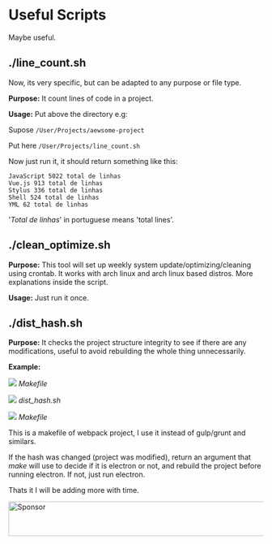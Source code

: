 Useful Scripts
===
Maybe useful.

## ./line_count.sh
Now, its very specific, but can be adapted to any purpose or file type.

**Purpose:** It count lines of code in a project.

**Usage:** Put above the directory e.g:

Supose `/User/Projects/aewsome-project`

Put here `/User/Projects/line_count.sh`

Now just run it, it should return something like this:
>
    JavaScript 5022 total de linhas
    Vue.js 913 total de linhas
    Stylus 336 total de linhas
    Shell 524 total de linhas
    YML 62 total de linhas

'_Total de linhas_' in portuguese means 'total lines'.

## ./clean_optimize.sh

**Purpose:** This tool will set up weekly system update/optimizing/cleaning using crontab. It works with arch linux and arch linux based distros. More explanations inside the script.

**Usage:** Just run it once.

## ./dist_hash.sh
**Purpose:** It checks the project structure integrity to see if there are any modifications, useful to avoid rebuilding the whole thing unnecessarily.

**Example:** 

![](https://i.imgur.com/wLE9MHt.png)
_Makefile_

![](https://i.imgur.com/OmMdqfI.png)
_dist_hash.sh_

![](https://i.imgur.com/W8lTEsJ.png)
_Makefile_

This is a makefile of webpack project, I use it instead of gulp/grunt and similars.

If the hash was changed (project was modified), return an argument that _make_ will use to decide if it is electron or not, and rebuild the project before running electron. If not, just run electron.

Thats it I will be adding more with time.

<a target='_blank' rel='nofollow' href='https://app.codesponsor.io/link/fs3bBt7nP9jn4VLgZERmuNMy/Kuchiriel/useful-scripts'>
  <img alt='Sponsor' width='888' height='68' src='https://app.codesponsor.io/embed/fs3bBt7nP9jn4VLgZERmuNMy/Kuchiriel/useful-scripts.svg' />
</a>
